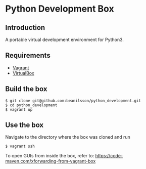 # Python Development Box

## Introduction

A portable virtual development environment for Python3.

## Requirements

* [Vagrant](http://vagrantup.com)
* [VirtualBox](https://www.virtualbox.org)

## Build the box

    $ git clone git@github.com:beanilsson/python_development.git
    $ cd python_development
    $ vagrant up

## Use the box

Navigate to the directory where the box was cloned and run

    $ vagrant ssh

To open GUIs from inside the box, refer to:
https://code-maven.com/xforwarding-from-vagrant-box
